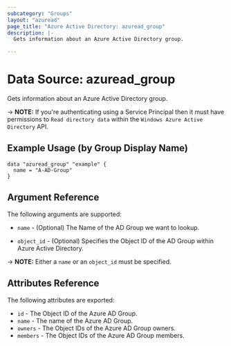 ```yaml
---
subcategory: "Groups"
layout: "azuread"
page_title: "Azure Active Directory: azuread_group"
description: |-
  Gets information about an Azure Active Directory group.

---
```


# Data Source: azuread_group

Gets information about an Azure Active Directory group.

-> **NOTE:** If you're authenticating using a Service Principal then it must have permissions to `Read directory data` within the `Windows Azure Active Directory` API.

## Example Usage (by Group Display Name)

```hcl
data "azuread_group" "example" {
  name = "A-AD-Group"
}
```

## Argument Reference

The following arguments are supported:

* `name` - (Optional) The Name of the AD Group we want to lookup.

* `object_id` - (Optional) Specifies the Object ID of the AD Group within Azure Active Directory.

-> **NOTE:** Either a `name` or an `object_id` must be specified.

## Attributes Reference

The following attributes are exported:

* `id` - The Object ID of the Azure AD Group.
* `name` - The name of the Azure AD Group.
* `owners` - The Object IDs of the Azure AD Group owners.
* `members` - The Object IDs of the Azure AD Group members.

